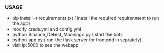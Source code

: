 ### USAGE

- pip install -r requirements.txt ( install the required requirenment to run the app)
- modify creds.yml and config.yml
- python Binance_Detect_Moonings.py ( start the bot)
- python app.py ( run the flask server for frontend in seprately)
- visit ip:5000 to see the webapp
